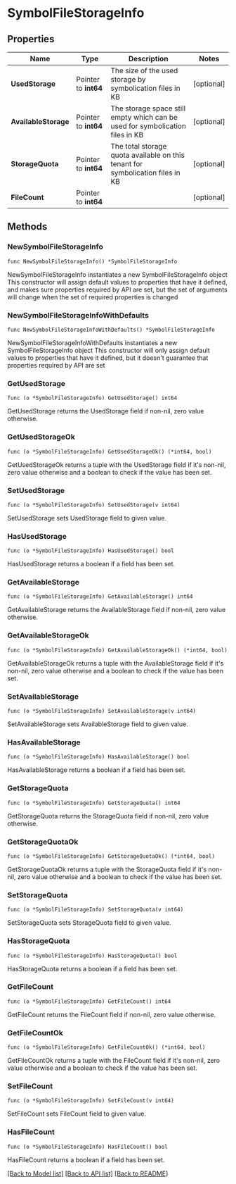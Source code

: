 # SymbolFileStorageInfo

## Properties

Name | Type | Description | Notes
------------ | ------------- | ------------- | -------------
**UsedStorage** | Pointer to **int64** | The size of the used storage by symbolication files in KB | [optional] 
**AvailableStorage** | Pointer to **int64** | The storage space still empty which can be used for symbolication files in KB | [optional] 
**StorageQuota** | Pointer to **int64** | The total storage quota available on this tenant for symbolication files in KB | [optional] 
**FileCount** | Pointer to **int64** |  | [optional] 

## Methods

### NewSymbolFileStorageInfo

`func NewSymbolFileStorageInfo() *SymbolFileStorageInfo`

NewSymbolFileStorageInfo instantiates a new SymbolFileStorageInfo object
This constructor will assign default values to properties that have it defined,
and makes sure properties required by API are set, but the set of arguments
will change when the set of required properties is changed

### NewSymbolFileStorageInfoWithDefaults

`func NewSymbolFileStorageInfoWithDefaults() *SymbolFileStorageInfo`

NewSymbolFileStorageInfoWithDefaults instantiates a new SymbolFileStorageInfo object
This constructor will only assign default values to properties that have it defined,
but it doesn't guarantee that properties required by API are set

### GetUsedStorage

`func (o *SymbolFileStorageInfo) GetUsedStorage() int64`

GetUsedStorage returns the UsedStorage field if non-nil, zero value otherwise.

### GetUsedStorageOk

`func (o *SymbolFileStorageInfo) GetUsedStorageOk() (*int64, bool)`

GetUsedStorageOk returns a tuple with the UsedStorage field if it's non-nil, zero value otherwise
and a boolean to check if the value has been set.

### SetUsedStorage

`func (o *SymbolFileStorageInfo) SetUsedStorage(v int64)`

SetUsedStorage sets UsedStorage field to given value.

### HasUsedStorage

`func (o *SymbolFileStorageInfo) HasUsedStorage() bool`

HasUsedStorage returns a boolean if a field has been set.

### GetAvailableStorage

`func (o *SymbolFileStorageInfo) GetAvailableStorage() int64`

GetAvailableStorage returns the AvailableStorage field if non-nil, zero value otherwise.

### GetAvailableStorageOk

`func (o *SymbolFileStorageInfo) GetAvailableStorageOk() (*int64, bool)`

GetAvailableStorageOk returns a tuple with the AvailableStorage field if it's non-nil, zero value otherwise
and a boolean to check if the value has been set.

### SetAvailableStorage

`func (o *SymbolFileStorageInfo) SetAvailableStorage(v int64)`

SetAvailableStorage sets AvailableStorage field to given value.

### HasAvailableStorage

`func (o *SymbolFileStorageInfo) HasAvailableStorage() bool`

HasAvailableStorage returns a boolean if a field has been set.

### GetStorageQuota

`func (o *SymbolFileStorageInfo) GetStorageQuota() int64`

GetStorageQuota returns the StorageQuota field if non-nil, zero value otherwise.

### GetStorageQuotaOk

`func (o *SymbolFileStorageInfo) GetStorageQuotaOk() (*int64, bool)`

GetStorageQuotaOk returns a tuple with the StorageQuota field if it's non-nil, zero value otherwise
and a boolean to check if the value has been set.

### SetStorageQuota

`func (o *SymbolFileStorageInfo) SetStorageQuota(v int64)`

SetStorageQuota sets StorageQuota field to given value.

### HasStorageQuota

`func (o *SymbolFileStorageInfo) HasStorageQuota() bool`

HasStorageQuota returns a boolean if a field has been set.

### GetFileCount

`func (o *SymbolFileStorageInfo) GetFileCount() int64`

GetFileCount returns the FileCount field if non-nil, zero value otherwise.

### GetFileCountOk

`func (o *SymbolFileStorageInfo) GetFileCountOk() (*int64, bool)`

GetFileCountOk returns a tuple with the FileCount field if it's non-nil, zero value otherwise
and a boolean to check if the value has been set.

### SetFileCount

`func (o *SymbolFileStorageInfo) SetFileCount(v int64)`

SetFileCount sets FileCount field to given value.

### HasFileCount

`func (o *SymbolFileStorageInfo) HasFileCount() bool`

HasFileCount returns a boolean if a field has been set.


[[Back to Model list]](../README.md#documentation-for-models) [[Back to API list]](../README.md#documentation-for-api-endpoints) [[Back to README]](../README.md)


